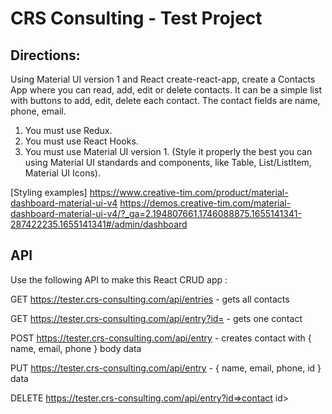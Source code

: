 # CRS Consulting - Test Project

## Directions:

Using Material UI version 1 and React create-react-app, 
create a Contacts App where you can read, add, edit or delete contacts.
It can be a simple list with buttons to add, edit, delete each contact.
The contact fields are name, phone, email.
 
1. You must use Redux.
2. You must use React Hooks.
3. You must use Material UI version 1. 
(Style it properly the best you can using Material UI standards and components, like Table, List/ListItem, Material UI Icons).

[Styling examples]
https://www.creative-tim.com/product/material-dashboard-material-ui-v4 
https://demos.creative-tim.com/material-dashboard-material-ui-v4/?_ga=2.194807661.1746088875.1655141341-287422235.1655141341#/admin/dashboard 
 
## API 

Use the following API to make this React CRUD app :
 
GET https://tester.crs-consulting.com/api/entries - gets all contacts
 
GET https://tester.crs-consulting.com/api/entry?id=<contact id> - gets one contact
 
POST https://tester.crs-consulting.com/api/entry - creates contact with { name, email, phone } body data
  
PUT https://tester.crs-consulting.com/api/entry - { name, email, phone, id } data
 
DELETE https://tester.crs-consulting.com/api/entry?id=>contact id>

